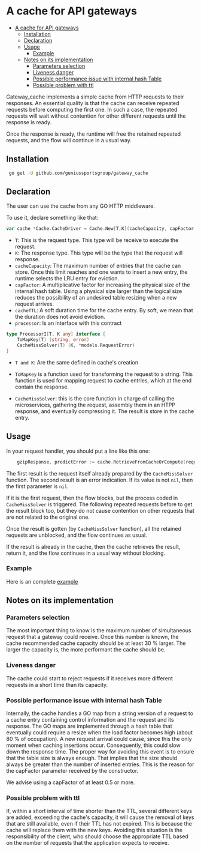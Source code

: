 # A cache for API gateways

- [A cache for API gateways](#a-cache-for-api-gateways)
	- [Installation](#installation)
	- [Declaration](#declaration)
	- [Usage](#usage)
		- [Example](#example)
	- [Notes on its implementation](#notes-on-its-implementation)
		- [Parameters selection](#parameters-selection)
		- [Liveness danger](#liveness-danger)
		- [Possible performance issue with internal hash Table](#possible-performance-issue-with-internal-hash-table)
		- [Possible problem with ttl](#possible-problem-with-ttl)

Gateway_cache implements a simple cache from HTTP requests to their responses. An essential quality is that the cache can receive repeated requests before computing the first one. In such a case, the repeated requests will wait without contention for other different requests until the response is ready.

Once the response is ready, the runtime will free the retained repeated requests, and the flow will continue in a usual way.

## Installation

```Bash
 go get -U github.com/geniussportsgroup/gateway_cache
```

## Declaration

The user can use the cache from any GO HTTP middleware.  

To use it, declare something like that:  

```Go 
var cache *Cache.CacheDriver = Cache.New[T,K](cacheCapacity, capFactor, cacheTTL,mapper)
```

* `T`: This is the request type. This type will be receive to execute the request.
* `K`: The response type. This type will be the type that the request will response.
*   `cacheCapacity`: The maximum number of entries that the cache can store. Once this limit reaches and one wants to insert a new entry, the runtime selects the LRU entry for eviction.
*   `capFactor`: A multiplicative factor for increasing the physical size of the internal hash table. Using a physical size larger than the logical size reduces the possibility of an undesired table resizing when a new request arrives.
*   `cacheTTL`: A soft duration time for the cache entry. By soft, we mean that the duration does not avoid eviction.
*   `processor`: Is an interface with this contract

```Go
type ProcessorI[T, K any] interface {
	ToMapKey(T) (string, error)
	CacheMissSolver(T) (K, *models.RequestError) 
}
``` 

* `T and K`: Are the same defined in cache's creation 

* `ToMapKey` is a function used for transforming the request to a string. This function is used for mapping request to cache entries, which at the end contain the response.
*   `CacheMissSolver`: this is the core function in charge of calling the microservices, gathering the request, assembly them in an HTPP response, and eventually compressing it. The result is store in the cache entry.

## Usage

In your request handler, you should put a line like this one:  

```Go
    gzipResponse, predictError := cache.RetrieveFromCacheOrCompute(request)  
```

The first result is the request itself already prepared by the `CacheMissSolver` function. The second result is an error indication. If its value is not `nil`, then the first parameter is `nil`.  

If it is the first request, then the flow blocks, but the process coded in `CacheMissSolver` is triggered. The following repeated requests before to get the result block too, but they do not cause contention on other requests that are not related to the original one.  

Once the result is gotten (by `CacheMissSolver` function), all the retained requests are unblocked, and the flow continues as usual.  

If the result is already in the cache, then the cache retrieves the result, return it, and the flow continues in a usual way without blocking.

### Example

Here is an complete [example](main/main.go)


## Notes on its implementation  

### Parameters selection

The most important thing to know is the maximum number of simultaneous request that a gateway could receive. Once this number is known, the cache recommended cache capacity should be at least 30 % larger. The larger the capacity is, the more performant the cache should be.

### Liveness danger

The cache could start to reject requests if it receives more different requests in a short time than its capacity.

### Possible performance issue with internal hash Table

Internally, the cache handles a GO map from a string version of a request to a cache entry containing control information and the request and its response. The GO maps are implemented through a hash table that eventually could require a resize when the load factor becomes high (about 80 % of occupation). A new request arrival could cause, since this the only moment when caching insertions occur. Consequently, this could slow down the response time. The proper way for avoiding this event is to ensure that the table size is always enough. That implies that the size should always be greater than the number of inserted entries. This is the reason for the capFactor parameter received by the constructor.

We advise using a capFactor of at least 0.5 or more.

### Possible problem with ttl

If, within a short interval of time shorter than the TTL, several different keys are added, exceeding the cache's capacity, it will cause the removal of keys that are still available, even if their TTL has not expired. This is because the cache will replace them with the new keys. Avoiding this situation is the responsibility of the client, who should choose the appropriate TTL based on the number of requests that the application expects to receive.
